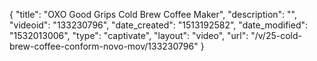 {
    "title": "OXO Good Grips Cold Brew Coffee Maker",
    "description": "",
    "videoid": "133230796",
    "date_created": "1513192582",
    "date_modified": "1532013006",
    "type": "captivate",
    "layout": "video",
    "url": "\/v\/25-cold-brew-coffee-conform-novo-mov\/133230796"
}